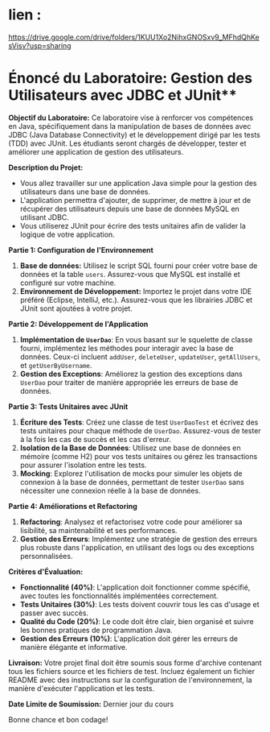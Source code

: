 # lien : 
https://drive.google.com/drive/folders/1KUU1Xo2NihxGNOSxv9_MFhdQhKesVisv?usp=sharing

# Énoncé du Laboratoire: Gestion des Utilisateurs avec JDBC et JUnit**

**Objectif du Laboratoire:** Ce laboratoire vise à renforcer vos compétences en Java, spécifiquement dans la manipulation de bases de données avec JDBC (Java Database Connectivity) et le développement dirigé par les tests (TDD) avec JUnit. Les étudiants seront chargés de développer, tester et améliorer une application de gestion des utilisateurs.

**Description du Projet:**
- Vous allez travailler sur une application Java simple pour la gestion des utilisateurs dans une base de données. 
- L'application permettra d'ajouter, de supprimer, de mettre à jour et de récupérer des utilisateurs depuis une base de données MySQL en utilisant JDBC. 
- Vous utiliserez JUnit pour écrire des tests unitaires afin de valider la logique de votre application.

**Partie 1: Configuration de l'Environnement**
1. **Base de données:** Utilisez le script SQL fourni pour créer votre base de données et la table `users`. Assurez-vous que MySQL est installé et configuré sur votre machine.
2. **Environnement de Développement:** Importez le projet dans votre IDE préféré (Eclipse, IntelliJ, etc.). Assurez-vous que les librairies JDBC et JUnit sont ajoutées à votre projet.

**Partie 2: Développement de l'Application**
1. **Implémentation de `UserDao`**: En vous basant sur le squelette de classe fourni, implémentez les méthodes pour interagir avec la base de données. Ceux-ci incluent `addUser`, `deleteUser`, `updateUser`, `getAllUsers`, et `getUserByUsername`.
2. **Gestion des Exceptions**: Améliorez la gestion des exceptions dans `UserDao` pour traiter de manière appropriée les erreurs de base de données.

**Partie 3: Tests Unitaires avec JUnit**
1. **Écriture des Tests**: Créez une classe de test `UserDaoTest` et écrivez des tests unitaires pour chaque méthode de `UserDao`. Assurez-vous de tester à la fois les cas de succès et les cas d'erreur.
2. **Isolation de la Base de Données**: Utilisez une base de données en mémoire (comme H2) pour vos tests unitaires ou gérez les transactions pour assurer l'isolation entre les tests.
3. **Mocking**: Explorez l'utilisation de mocks pour simuler les objets de connexion à la base de données, permettant de tester `UserDao` sans nécessiter une connexion réelle à la base de données.

**Partie 4: Améliorations et Refactoring**
1. **Refactoring**: Analysez et refactorisez votre code pour améliorer sa lisibilité, sa maintenabilité et ses performances.
2. **Gestion des Erreurs**: Implémentez une stratégie de gestion des erreurs plus robuste dans l'application, en utilisant des logs ou des exceptions personnalisées.

**Critères d'Évaluation:**
- **Fonctionnalité (40%)**: L'application doit fonctionner comme spécifié, avec toutes les fonctionnalités implémentées correctement.
- **Tests Unitaires (30%)**: Les tests doivent couvrir tous les cas d'usage et passer avec succès.
- **Qualité du Code (20%)**: Le code doit être clair, bien organisé et suivre les bonnes pratiques de programmation Java.
- **Gestion des Erreurs (10%)**: L'application doit gérer les erreurs de manière élégante et informative.

**Livraison:**
Votre projet final doit être soumis sous forme d'archive contenant tous les fichiers source et les fichiers de test. Incluez également un fichier README avec des instructions sur la configuration de l'environnement, la manière d'exécuter l'application et les tests.

**Date Limite de Soumission:** Dernier jour du cours

Bonne chance et bon codage!
